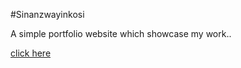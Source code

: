 #Sinanzwayinkosi

A simple portfolio website which showcase my work..

<a href = " https://proffndhlovu.github.io/sinanzwayinkosi.github.io/"> click here </a>
